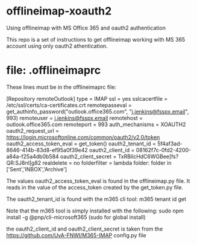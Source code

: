 # offlineimap-xoauth2
Using offlineimap with MS Office 365 and oauth2 authentication

This repo is a set of instructions to get offlineimap working with MS 365 account using only oauth2 athentication.

# file: .offlineimaprc
These lines must be in the offlineimaprc file:

[Repository remoteOutlook]
type = IMAP
ssl = yes
sslcacertfile = /etc/ssl/certs/ca-certificates.crt
remotepasseval = get_authinfo_password("outlook.office365.com", "j.jenkins@fsspx.email", 993)
remoteuser = j.jenkins@fsspx.email
remotehost = outlook.office365.com
remoteport = 993
auth_mechanisms = XOAUTH2
oauth2_request_url = https://login.microsoftonline.com/common/oauth2/v2.0/token
oauth2_access_token_eval = get_token()
oauth2_tenant_id = 5f4af3ad-8646-414b-83d8-ef95a0f39e42
oauth2_client_id = 08162f7c-0fd2-4200-a84a-f25a4db0b584
oauth2_client_secret = TxRBilcHdC6WGBee]fs?QR:SJ8nI[g82
realdelete = no
folderfilter = lambda folder: folder in ['Sent','INBOX','Archive']

The values oauth2_access_token_eval is found in the offlineimap.py file. It reads in the value of the access_token created by the get_token.py file.

The oauth2_tenant_id is found with the m365 cli tool:
m365 tenant id get

Note that the m365 tool is simply installed with the following:
sudo npm install -g @pnp/cli-microsoft365
(sudo for global install)

the oauth2_client_id and oauth2_client_secret is taken from the https://github.com/UvA-FNWI/M365-IMAP config.py file

